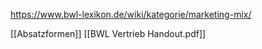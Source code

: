 https://www.bwl-lexikon.de/wiki/kategorie/marketing-mix/

[[Absatzformen]]
[[BWL Vertrieb Handout.pdf]]